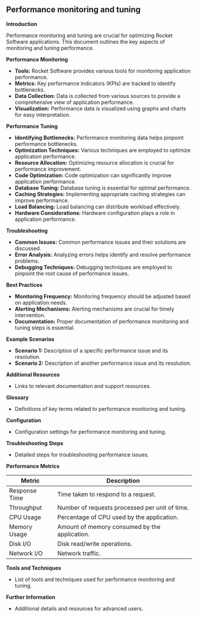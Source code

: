 ## Performance monitoring and tuning

**Introduction**

Performance monitoring and tuning are crucial for optimizing Rocket Software applications. This document outlines the key aspects of monitoring and tuning performance.

**Performance Monitoring**

*   **Tools:** Rocket Software provides various tools for monitoring application performance.
*   **Metrics:** Key performance indicators (KPIs) are tracked to identify bottlenecks.
*   **Data Collection:** Data is collected from various sources to provide a comprehensive view of application performance.
*   **Visualization:** Performance data is visualized using graphs and charts for easy interpretation.

**Performance Tuning**

*   **Identifying Bottlenecks:** Performance monitoring data helps pinpoint performance bottlenecks.
*   **Optimization Techniques:** Various techniques are employed to optimize application performance.
*   **Resource Allocation:** Optimizing resource allocation is crucial for performance improvement.
*   **Code Optimization:** Code optimization can significantly improve application performance.
*   **Database Tuning:** Database tuning is essential for optimal performance.
*   **Caching Strategies:** Implementing appropriate caching strategies can improve performance.
*   **Load Balancing:** Load balancing can distribute workload effectively.
*   **Hardware Considerations:** Hardware configuration plays a role in application performance.

**Troubleshooting**

*   **Common Issues:** Common performance issues and their solutions are discussed.
*   **Error Analysis:** Analyzing errors helps identify and resolve performance problems.
*   **Debugging Techniques:** Debugging techniques are employed to pinpoint the root cause of performance issues.

**Best Practices**

*   **Monitoring Frequency:** Monitoring frequency should be adjusted based on application needs.
*   **Alerting Mechanisms:** Alerting mechanisms are crucial for timely intervention.
*   **Documentation:** Proper documentation of performance monitoring and tuning steps is essential.

**Example Scenarios**

*   **Scenario 1:** Description of a specific performance issue and its resolution.
*   **Scenario 2:** Description of another performance issue and its resolution.

**Additional Resources**

*   Links to relevant documentation and support resources.

**Glossary**

*   Definitions of key terms related to performance monitoring and tuning.

**Configuration**

*   Configuration settings for performance monitoring and tuning.

**Troubleshooting Steps**

*   Detailed steps for troubleshooting performance issues.

**Performance Metrics**

| Metric | Description |
|---|---|
| Response Time | Time taken to respond to a request. |
| Throughput | Number of requests processed per unit of time. |
| CPU Usage | Percentage of CPU used by the application. |
| Memory Usage | Amount of memory consumed by the application. |
| Disk I/O | Disk read/write operations. |
| Network I/O | Network traffic. |

**Tools and Techniques**

*   List of tools and techniques used for performance monitoring and tuning.

**Further Information**

*   Additional details and resources for advanced users.
